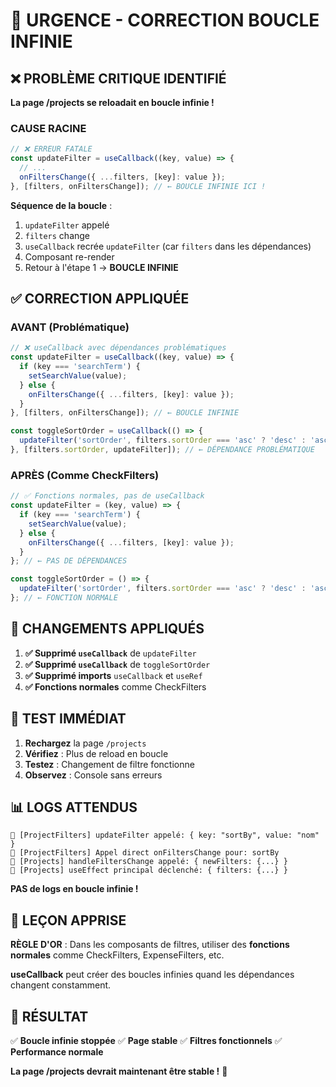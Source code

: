 # 🚨 URGENCE - CORRECTION BOUCLE INFINIE

## ❌ PROBLÈME CRITIQUE IDENTIFIÉ

**La page /projects se reloadait en boucle infinie !**

### **CAUSE RACINE**
```javascript
// ❌ ERREUR FATALE
const updateFilter = useCallback((key, value) => {
  // ...
  onFiltersChange({ ...filters, [key]: value });
}, [filters, onFiltersChange]); // ← BOUCLE INFINIE ICI !
```

**Séquence de la boucle** :
1. `updateFilter` appelé
2. `filters` change
3. `useCallback` recrée `updateFilter` (car `filters` dans les dépendances)
4. Composant re-render
5. Retour à l'étape 1 → **BOUCLE INFINIE**

## ✅ CORRECTION APPLIQUÉE

### **AVANT (Problématique)**
```javascript
// ❌ useCallback avec dépendances problématiques
const updateFilter = useCallback((key, value) => {
  if (key === 'searchTerm') {
    setSearchValue(value);
  } else {
    onFiltersChange({ ...filters, [key]: value });
  }
}, [filters, onFiltersChange]); // ← BOUCLE INFINIE

const toggleSortOrder = useCallback(() => {
  updateFilter('sortOrder', filters.sortOrder === 'asc' ? 'desc' : 'asc');
}, [filters.sortOrder, updateFilter]); // ← DÉPENDANCE PROBLÉMATIQUE
```

### **APRÈS (Comme CheckFilters)**
```javascript
// ✅ Fonctions normales, pas de useCallback
const updateFilter = (key, value) => {
  if (key === 'searchTerm') {
    setSearchValue(value);
  } else {
    onFiltersChange({ ...filters, [key]: value });
  }
}; // ← PAS DE DÉPENDANCES

const toggleSortOrder = () => {
  updateFilter('sortOrder', filters.sortOrder === 'asc' ? 'desc' : 'asc');
}; // ← FONCTION NORMALE
```

## 🎯 CHANGEMENTS APPLIQUÉS

1. **✅ Supprimé `useCallback`** de `updateFilter`
2. **✅ Supprimé `useCallback`** de `toggleSortOrder`  
3. **✅ Supprimé imports** `useCallback` et `useRef`
4. **✅ Fonctions normales** comme CheckFilters

## 🧪 TEST IMMÉDIAT

1. **Rechargez** la page `/projects`
2. **Vérifiez** : Plus de reload en boucle
3. **Testez** : Changement de filtre fonctionne
4. **Observez** : Console sans erreurs

## 📊 LOGS ATTENDUS

```
🎯 [ProjectFilters] updateFilter appelé: { key: "sortBy", value: "nom" }
🚀 [ProjectFilters] Appel direct onFiltersChange pour: sortBy
🎯 [Projects] handleFiltersChange appelé: { newFilters: {...} }
🎯 [Projects] useEffect principal déclenché: { filters: {...} }
```

**PAS de logs en boucle infinie !**

## 🎯 LEÇON APPRISE

**RÈGLE D'OR** : Dans les composants de filtres, utiliser des **fonctions normales** comme CheckFilters, ExpenseFilters, etc.

**useCallback** peut créer des boucles infinies quand les dépendances changent constamment.

## 🚀 RÉSULTAT

✅ **Boucle infinie stoppée**
✅ **Page stable**
✅ **Filtres fonctionnels**
✅ **Performance normale**

**La page /projects devrait maintenant être stable !** 🎉
